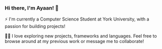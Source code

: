### Hi there, I'm Ayaan! 👋

⚡ I'm currently a Computer Science Student at York University, with a passion for building projects!

👨‍💻 I love exploring new projects, frameworks and languages. Feel free to browse around at my previous work or message me to collaborate!

<!---
ayaan-mo/ayaan-mo is a ✨ special ✨ repository because its `README.md` (this file) appears on your GitHub profile.
You can click the Preview link to take a look at your changes.
--->
